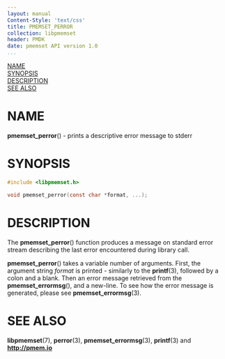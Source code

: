 ```yaml
---
layout: manual
Content-Style: 'text/css'
title: PMEMSET_PERROR
collection: libpmemset
header: PMDK
date: pmemset API version 1.0
...
```


[comment]: <> (SPDX-License-Identifier: BSD-3-Clause)
[comment]: <> (Copyright 2020, Intel Corporation)

[comment]: <> (pmemset_perror.3 -- man page for the error printing in libpmemset)

[NAME](#name)<br />
[SYNOPSIS](#synopsis)<br />
[DESCRIPTION](#description)<br />
[SEE ALSO](#see-also)<br />

# NAME #

**pmemset_perror**() - prints a descriptive error message to stderr

# SYNOPSIS #

```c
#include <libpmemset.h>

void pmemset_perror(const char *format, ...);
```



# DESCRIPTION #

The **pmemset_perror**() function produces a message on standard error stream describing
the last error encountered during library call.

**pmemset_perror**() takes a variable number of arguments. First, the argument string
*format* is printed - similarly to the **printf**(3), followed by a colon and a blank.
Then an error message retrieved from the **pmemset_errormsg**(), and a new-line. To see
how the error message is generated, please see **pmemset_errormsg**(3).

# SEE ALSO #

**libpmemset**(7), **perror**(3), **pmemset_errormsg**(3),
**printf**(3) and **<http://pmem.io>**
